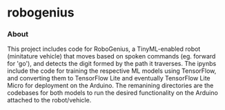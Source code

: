 # robogenius
### About
This project includes code for RoboGenius, a TinyML-enabled robot (minitature vehicle) that moves based on spoken commands (eg. forward for 'go'),
and detects the digit formed by the path it traverses. The ipynbs include the code for training the respective ML models using TensorFlow,
and converting them to TensorFlow Lite and eventually TensorFlow Lite Micro for deployment on the Arduino. The remanining directories are
the codebases for both models to run the desired functionality on the Arduino attached to the robot/vehicle.
